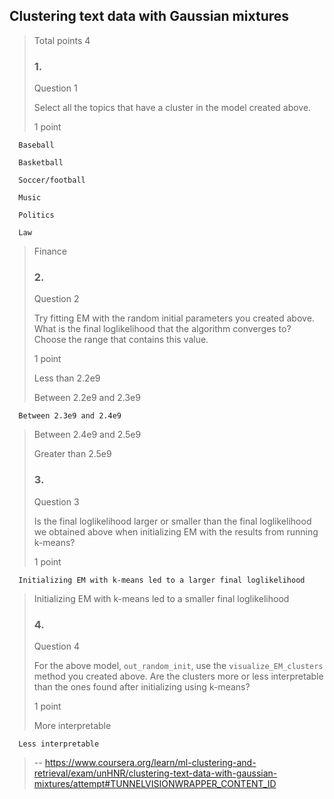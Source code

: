 ## Clustering text data with Gaussian mixtures
> 
> Total points 4
> 
> ### 1.
> 
> Question 1
> 
> Select all the topics that have a cluster in the model created above.
> 
> 1 point
> 

      Baseball 
> 

      Basketball 
> 

      Soccer/football 
> 

      Music 
> 

      Politics 
> 

      Law 
> 
>  Finance 
> 
> ### 2.
> 
> Question 2
> 
> Try fitting EM with the random initial parameters you created above. What is the final loglikelihood that the algorithm converges to? Choose the range that contains this value.
> 
> 1 point
> 
>  Less than 2.2e9 
> 
>  Between 2.2e9 and 2.3e9 
> 

      Between 2.3e9 and 2.4e9 
> 
>  Between 2.4e9 and 2.5e9 
> 
>  Greater than 2.5e9 
> 
> ### 3.
> 
> Question 3
> 
> Is the final loglikelihood larger or smaller than the final loglikelihood we obtained above when initializing EM with the results from running k-means?
> 
> 1 point
> 

      Initializing EM with k-means led to a larger final loglikelihood 
> 
>  Initializing EM with k-means led to a smaller final loglikelihood 
> 
> ### 4.
> 
> Question 4
> 
> For the above model, `out_random_init`, use the `visualize_EM_clusters` method you created above. Are the clusters more or less interpretable than the ones found after initializing using k-means?
> 
> 1 point
> 
>  More interpretable 
> 

      Less interpretable
>
> -- https://www.coursera.org/learn/ml-clustering-and-retrieval/exam/unHNR/clustering-text-data-with-gaussian-mixtures/attempt#TUNNELVISIONWRAPPER_CONTENT_ID
